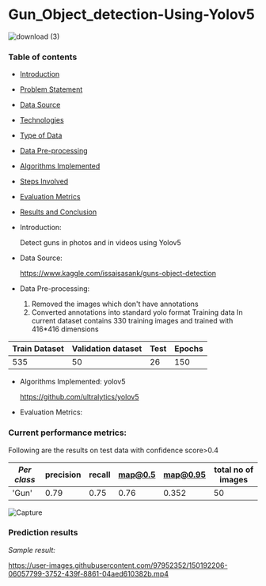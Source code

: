 # Gun_Object_detection-Using-Yolov5

![download (3)](https://user-images.githubusercontent.com/97952352/150195170-74a8d76d-13c3-4653-8828-1443630ab98a.jpg)

### Table of contents
* [Introduction](#introduction)
* [Problem Statement](#problem-statement)
* [Data Source](#data-source)
* [Technologies](#technologies)
* [Type of Data](#type-of-data)
* [Data Pre-processing](#data-pre-processing)
* [Algorithms Implemented](#algorithms-implemented)
* [Steps Involved](#steps-involved)
* [Evaluation Metrics](#evaluation-metrics)
* [Results and Conclusion](#results-and-conclusion)

* Introduction:

    Detect guns in photos and in videos using Yolov5

* Data Source:

   https://www.kaggle.com/issaisasank/guns-object-detection
 
 * Data Pre-processing:
   1) Removed the images which don't have annotations
   2) Converted annotations into standard yolo format
   Training data
   In current dataset contains 330 training images and trained with 416*416 dimensions 

 Train Dataset | Validation dataset| Test | Epochs|
  | --- | --- |  --- |--- |
  | 535| 50| 26 |150 |
  

   
  * Algorithms Implemented:
       yolov5
       
       https://github.com/ultralytics/yolov5
       
   
       
  * Evaluation Metrics:

### Current performance metrics:

 
Following are the results on test data with confidence score>0.4

| _Per class_ |precision    |recall  |map@0.5  |map@0.95 | total no of images |
| --- | --- | --- | --- | --- | ---
| 'Gun' | 0.79 | 0.75 | 0.76 |0.352 | 50 |
 
 ![Capture](https://user-images.githubusercontent.com/97952352/150194092-740f630e-5af0-430b-a20b-d4df38c822e3.JPG)
   
   
   
   
   
   
   
   
   
   
   
   
### Prediction results
_Sample result:_
     
   
https://user-images.githubusercontent.com/97952352/150192206-06057799-3752-439f-8861-04aed610382b.mp4
  


